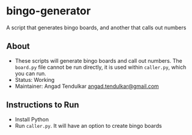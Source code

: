 # bingo-generator
 A script that generates bingo boards, and another that calls out numbers

## About

* These scripts will generate bingo boards and call out numbers. The `board.py` file cannot be run directly, it is used within `caller.py`, which you can run.
* Status: Working
* Maintainer: Angad Tendulkar <angad.tendulkar@gmail.com>

## Instructions to Run

* Install Python
* Run `caller.py`. It will have an option to create bingo boards